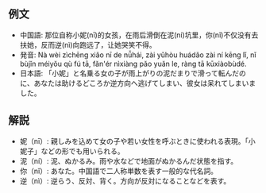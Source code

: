## 例文
* 中国語: 那位自称小妮(nī)的女孩，在雨后滑倒在泥(ní)坑里，你(nǐ)不仅没有去扶她，反而逆(nì)向跑远了，让她哭笑不得。
* 発音: Nà wèi zìchēng xiǎo nī de nǚhái, zài yǔhòu huádǎo zài ní kēng lǐ, nǐ bùjǐn méiyǒu qù fú tā, fǎn'ér nìxiàng pǎo yuǎn le, ràng tā kūxiàobùdé.
* 日本語: 「小妮」と名乗る女の子が雨上がりの泥だまりで滑って転んだのに、あなたは助けるどころか逆方向へ逃げてしまい、彼女は呆れてしまいました。

## 解説
* 妮（nī）: 親しみを込めて女の子や若い女性を呼ぶときに使われる表現。「小妮子」などの形でも用いられる。
* 泥（ní）: 泥、ぬかるみ。雨や水などで地面がぬかるんだ状態を指す。
* 你（nǐ）: あなた。中国語で二人称単数を表す一般的な代名詞。
* 逆（nì）: 逆らう、反対、背く。方向が反対になることなどを表す。
